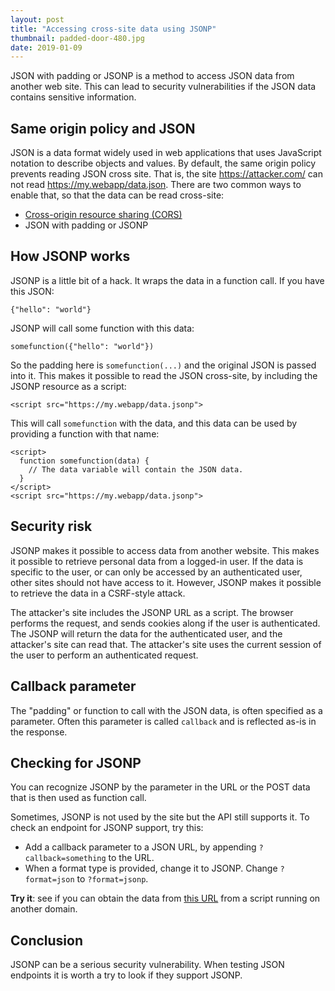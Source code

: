 ```yaml
---
layout: post
title: "Accessing cross-site data using JSONP"
thumbnail: padded-door-480.jpg
date: 2019-01-09
---
```


JSON with padding or JSONP is a method to access JSON data from another web site. This can lead to security vulnerabilities if the JSON data contains sensitive information.

<!-- photo source: https://pixabay.com/en/door-veneer-texture-nails-metallic-1687071/ -->

## Same origin policy and JSON

JSON is a data format widely used in web applications that uses JavaScript notation to describe objects and values. By default, the same origin policy prevents reading JSON cross site. That is, the site https://attacker.com/ can not read https://my.webapp/data.json. There are two common ways to enable that, so that the data can be read cross-site:

* [Cross-origin resource sharing (CORS)](https://developer.mozilla.org/en-US/docs/Web/HTTP/CORS)
* JSON with padding or JSONP

## How JSONP works

JSONP is a little bit of a hack. It wraps the data in a function call. If you have this JSON:

    {"hello": "world"}

JSONP will call some function with this data:

    somefunction({"hello": "world"})

So the padding here is `somefunction(...)` and the original JSON is passed into it. This makes it possible to read the JSON cross-site, by including the JSONP resource as a script:

    <script src="https://my.webapp/data.jsonp">

This will call `somefunction` with the data, and this data can be used by providing a function with that name:

    <script>
      function somefunction(data) {
        // The data variable will contain the JSON data.
      }
    </script>
    <script src="https://my.webapp/data.jsonp">

## Security risk

JSONP makes it possible to access data from another website. This makes it possible to retrieve personal data from a logged-in user. If the  data is specific to the user, or can only be accessed by an authenticated user, other sites should not have access to it. However, JSONP makes it possible to retrieve the data in a CSRF-style attack.

The attacker's site includes the JSONP URL as a script. The browser performs the request, and sends cookies along if the user is authenticated. The JSONP will return the data for the authenticated user, and the attacker's site can read that. The attacker's site uses the current session of the user to perform an authenticated request.

## Callback parameter

The "padding" or function to call with the JSON data, is often specified as a parameter. Often this parameter is called `callback` and is reflected as-is in the response.

## Checking for JSONP

You can recognize JSONP by the parameter in the URL or the POST data that is then used as function call.

Sometimes, JSONP is not used by the site but the API still supports it. To check an endpoint for JSONP support, try this:

* Add a callback parameter to a JSON URL, by appending `?callback=something` to the URL.
* When a format type is provided, change it to JSONP. Change `?format=json` to `?format=jsonp`.

**Try it**: see if you can obtain the data from [this URL](https://demo.sjoerdlangkemper.nl/jsonp.php) from a script running on another domain.

## Conclusion

JSONP can be a serious security vulnerability. When testing JSON endpoints it is worth a try to look if they support JSONP.